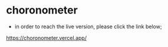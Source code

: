 # choronometer

 - in order to reach the live version, please click the link below;
 
 https://choronometer.vercel.app/
